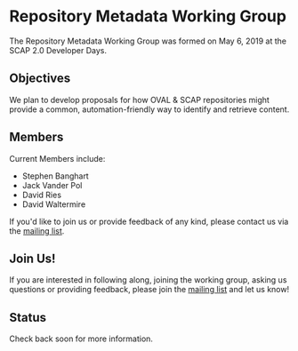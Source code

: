 # Repository Metadata Working Group

The Repository Metadata Working Group was formed on May 6, 2019 at the SCAP 2.0 Developer Days. 

## Objectives

We plan to develop proposals for how OVAL & SCAP repositories might provide a common, 
automation-friendly way to identify and retrieve content.

## Members

Current Members include:

- Stephen Banghart
- Jack Vander Pol
- David Ries
- David Waltermire

If you'd like to join us or provide feedback of any kind, please contact us via the [mailing list](https://list.nist.gov/scap-dev-content).

## Join Us!

If you are interested in following along, joining the working group, asking us questions or providing feedback,
please join the [mailing list](https://list.nist.gov/scap-dev-content) and let us know!

## Status

Check back soon for more information.





